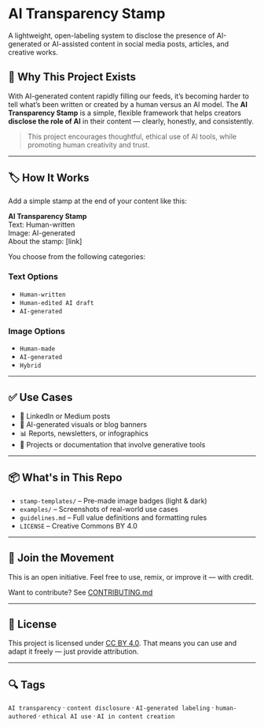 # AI Transparency Stamp

A lightweight, open-labeling system to disclose the presence of AI-generated or AI-assisted content in social media posts, articles, and creative works.

## 🧠 Why This Project Exists

With AI-generated content rapidly filling our feeds, it’s becoming harder to tell what’s been written or created by a human versus an AI model. The **AI Transparency Stamp** is a simple, flexible framework that helps creators **disclose the role of AI** in their content — clearly, honestly, and consistently.

> This project encourages thoughtful, ethical use of AI tools, while promoting human creativity and trust.

---

## 🏷️ How It Works

Add a simple stamp at the end of your content like this:

**AI Transparency Stamp**  
Text: Human-written  
Image: AI-generated  
About the stamp: [link]


You choose from the following categories:

### **Text Options**
- `Human-written`
- `Human-edited AI draft`
- `AI-generated`

### **Image Options**
- `Human-made`
- `AI-generated`
- `Hybrid`

---

## ✅ Use Cases

- 📝 LinkedIn or Medium posts  
- 🎨 AI-generated visuals or blog banners  
- 📊 Reports, newsletters, or infographics  
- 🧩 Projects or documentation that involve generative tools

---

## 📦 What's in This Repo

- `stamp-templates/` – Pre-made image badges (light & dark)
- `examples/` – Screenshots of real-world use cases
- `guidelines.md` – Full value definitions and formatting rules
- `LICENSE` – Creative Commons BY 4.0

---

## 🤝 Join the Movement

This is an open initiative. Feel free to use, remix, or improve it — with credit.

Want to contribute? See [CONTRIBUTING.md](CONTRIBUTING.md)

---

## 📄 License

This project is licensed under [CC BY 4.0](https://creativecommons.org/licenses/by/4.0/). That means you can use and adapt it freely — just provide attribution.

---

## 🔍 Tags

`AI transparency` · `content disclosure` · `AI-generated labeling` · `human-authored` · `ethical AI use` · `AI in content creation`



